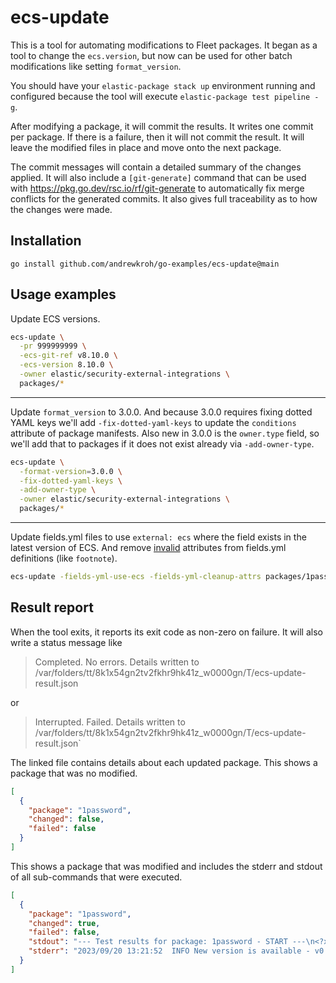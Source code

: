# ecs-update

This is a tool for automating modifications to Fleet packages.
It began as a tool to change the `ecs.version`, but now
can be used for other batch modifications like setting `format_version`.

You should have your `elastic-package stack up` environment running
and configured because the tool will execute `elastic-package test pipeline -g`.

After modifying a package, it will commit the results. It writes one commit
per package. If there is a failure, then it will not commit the result. It
will leave the modified files in place and move onto the next package.

The commit messages will contain a detailed summary of the changes applied.
It will also include a `[git-generate]` command that can be used with
https://pkg.go.dev/rsc.io/rf/git-generate to automatically fix merge conflicts
for the generated commits. It also gives full traceability as to how the
changes were made.

## Installation

`go install github.com/andrewkroh/go-examples/ecs-update@main`

## Usage examples

Update ECS versions.

```sh
ecs-update \
  -pr 999999999 \
  -ecs-git-ref v8.10.0 \
  -ecs-version 8.10.0 \
  -owner elastic/security-external-integrations \
  packages/*
```

-----

Update `format_version` to 3.0.0. And because 3.0.0 requires fixing dotted
YAML keys we'll add `-fix-dotted-yaml-keys` to update the `conditions` attribute
of package manifests. Also new in 3.0.0 is the `owner.type` field, so we'll
add that to packages if it does not exist already via `-add-owner-type`.

```sh
ecs-update \
  -format-version=3.0.0 \
  -fix-dotted-yaml-keys \
  -add-owner-type \
  -owner elastic/security-external-integrations \
  packages/*
```

-----

Update fields.yml files to use `external: ecs` where the field exists
in the latest version of ECS. And remove [invalid](https://github.com/elastic/package-spec/blob/6be417f6528f5fdd53b31e7ccd42d7039740978e/spec/integration/data_stream/fields/fields.spec.yml#L35-L41)
attributes from fields.yml definitions (like `footnote`).

```sh
ecs-update -fields-yml-use-ecs -fields-yml-cleanup-attrs packages/1password
```

## Result report

When the tool exits, it reports its exit code as non-zero on failure. It will also
write a status message like

> Completed. No errors. Details written to /var/folders/tt/8k1x54gn2tv2fkhr9hk41z_w0000gn/T/ecs-update-result.json

or

> Interrupted. Failed. Details written to /var/folders/tt/8k1x54gn2tv2fkhr9hk41z_w0000gn/T/ecs-update-result.json`

The linked file contains details about each updated package. This shows a package that
was no modified.

```json
[
  {
    "package": "1password",
    "changed": false,
    "failed": false
  }
]
```

This shows a package that was modified and includes the stderr and stdout of
all sub-commands that were executed.

```json
[
  {
    "package": "1password",
    "changed": true,
    "failed": false,
    "stdout": "--- Test results for package: 1password - START ---\n<?xml version=\"1.0\" encoding=\"UTF-8\"?>\n<testsuites>\n  <testsuite name=\"pipeline\" tests=\"3\">\n    <!--test suite for pipeline tests-->\n    <testcase name=\"pipeline test: test-auditevents.json\" classname=\"1password.audit_events\" time=\"0.003402917\"></testcase>\n    <testcase name=\"pipeline test: test-itemusages.json\" classname=\"1password.item_usages\" time=\"0.002245292\"></testcase>\n    <testcase name=\"pipeline test: test-signinattempts.json\" classname=\"1password.signin_attempts\" time=\"0.002274333\"></testcase>\n  </testsuite>\n</testsuites>\n--- Test results for package: 1password - END   ---\nDone\n",
    "stderr": "2023/09/20 13:21:52  INFO New version is available - v0.87.1. Download from: https://github.com/elastic/elastic-package/releases/tag/v0.87.1\nFormat the package\nDone\n2023/09/20 13:21:52  INFO New version is available - v0.87.1. Download from: https://github.com/elastic/elastic-package/releases/tag/v0.87.1\nBuild the package\nREADME.md file rendered: /Users/akroh/code/elastic/integrations/packages/1password/docs/README.md\n2023/09/20 13:21:52  INFO License text found in \"/Users/akroh/code/elastic/integrations/LICENSE.txt\" will be included in package\n2023/09/20 13:21:52 Warning: conditions.kibana.version must be ^8.10.0 or greater to include saved object tags file: kibana/tags.yml\nPackage built: /Users/akroh/code/elastic/integrations/build/packages/1password-1.20.0.zip\nDone\n2023/09/20 13:21:52  INFO New version is available - v0.87.1. Download from: https://github.com/elastic/elastic-package/releases/tag/v0.87.1\nRun pipeline tests for the package\n"
  }
]
```
